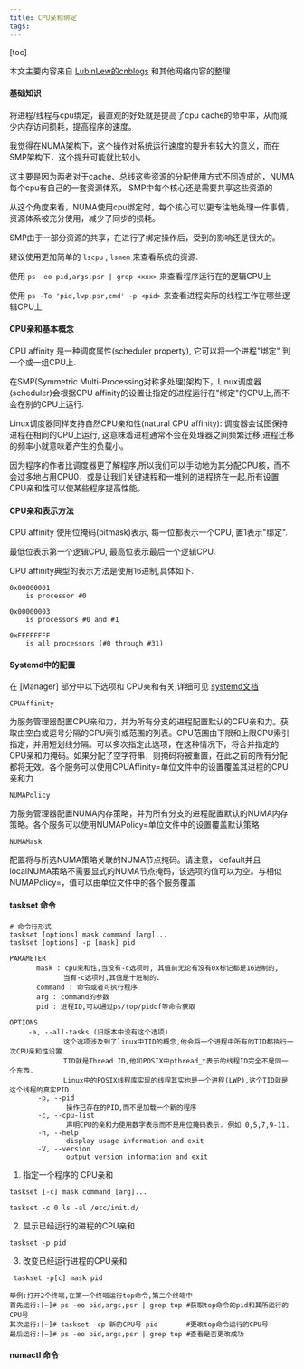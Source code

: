 ```yaml
---
title: CPU亲和绑定
tags: 
---
```


[toc]

本文主要内容来自 [LubinLew的cnblogs](https://www.cnblogs.com/LubinLew/p/cpu_affinity.html) 和其他网络内容的整理

#### 基础知识

将进程/线程与cpu绑定，最直观的好处就是提高了cpu cache的命中率，从而减少内存访问损耗，提高程序的速度。

我觉得在NUMA架构下，这个操作对系统运行速度的提升有较大的意义，而在SMP架构下，这个提升可能就比较小。

这主要是因为两者对于cache、总线这些资源的分配使用方式不同造成的，NUMA每个cpu有自己的一套资源体系， SMP中每个核心还是需要共享这些资源的

从这个角度来看，NUMA使用cpu绑定时，每个核心可以更专注地处理一件事情，资源体系被充分使用，减少了同步的损耗。

SMP由于一部分资源的共享，在进行了绑定操作后，受到的影响还是很大的。

建议使用更加简单的 `lscpu` , `lsmem` 来查看系统的资源.

使用 `ps -eo pid,args,psr | grep <xxx>` 来查看程序运行在的逻辑CPU上

使用 `ps -To 'pid,lwp,psr,cmd' -p <pid>` 来查看进程实际的线程工作在哪些逻辑CPU上

#### CPU亲和基本概念

CPU affinity 是一种调度属性(scheduler property), 它可以将一个进程"绑定" 到一个或一组CPU上.

在SMP(Symmetric Multi-Processing对称多处理)架构下，Linux调度器(scheduler)会根据CPU affinity的设置让指定的进程运行在"绑定"的CPU上,而不会在别的CPU上运行. 

Linux调度器同样支持自然CPU亲和性(natural CPU affinity): 调度器会试图保持进程在相同的CPU上运行, 这意味着进程通常不会在处理器之间频繁迁移,进程迁移的频率小就意味着产生的负载小。

因为程序的作者比调度器更了解程序,所以我们可以手动地为其分配CPU核，而不会过多地占用CPU0，或是让我们关键进程和一堆别的进程挤在一起,所有设置CPU亲和性可以使某些程序提高性能。

#### CPU亲和表示方法

CPU affinity 使用位掩码(bitmask)表示, 每一位都表示一个CPU, 置1表示"绑定".

最低位表示第一个逻辑CPU, 最高位表示最后一个逻辑CPU.

CPU affinity典型的表示方法是使用16进制,具体如下.

```
0x00000001
    is processor #0

0x00000003
    is processors #0 and #1

0xFFFFFFFF
    is all processors (#0 through #31)
```

#### Systemd中的配置

在 \[Manager] 部分中以下选项和 CPU亲和有关,详细可见 [systemd文档](https://www.freedesktop.org/software/systemd/man/systemd-system.conf.html)

`CPUAffinity`

为服务管理器配置CPU亲和力，并为所有分支的进程配置默认的CPU亲和力。获取由空白或逗号分隔的CPU索引或范围的列表。CPU范围由下限和上限CPU索引指定，并用短划线分隔。可以多次指定此选项，在这种情况下，将合并指定的CPU亲和力掩码。如果分配了空字符串，则掩码将被重置，在此之前的所有分配都将无效。各个服务可以使用CPUAffinity=单位文件中的设置覆盖其进程的CPU亲和力

`NUMAPolicy`

为服务管理器配置NUMA内存策略，并为所有分支的进程配置默认的NUMA内存策略。各个服务可以使用NUMAPolicy=单位文件中的设置覆盖默认策略

`NUMAMask`

配置将与所选NUMA策略关联的NUMA节点掩码。请注意， default并且localNUMA策略不需要显式的NUMA节点掩码，该选项的值可以为空。与相似NUMAPolicy=，值可以由单位文件中的各个服务覆盖

#### taskset 命令

```
# 命令行形式
taskset [options] mask command [arg]...
taskset [options] -p [mask] pid

PARAMETER
　　　　mask : cpu亲和性,当没有-c选项时, 其值前无论有没有0x标记都是16进制的,
　　　　　　　　当有-c选项时,其值是十进制的.
　　　　command : 命令或者可执行程序
　　　　arg : command的参数
　　　　pid : 进程ID,可以通过ps/top/pidof等命令获取
	
OPTIONS
　	-a, --all-tasks (旧版本中没有这个选项)
　　　　　　　　这个选项涉及到了linux中TID的概念,他会将一个进程中所有的TID都执行一次CPU亲和性设置.
　　　　　　　　TID就是Thread ID,他和POSIX中pthread_t表示的线程ID完全不是同一个东西.
　　　　　　　　Linux中的POSIX线程库实现的线程其实也是一个进程(LWP),这个TID就是这个线程的真实PID.
       -p, --pid
              操作已存在的PID,而不是加载一个新的程序
       -c, --cpu-list
              声明CPU的亲和力使用数字表示而不是用位掩码表示. 例如 0,5,7,9-11.
       -h, --help
              display usage information and exit
       -V, --version
              output version information and exit
```

1. 指定一个程序的 CPU亲和

`taskset [-c] mask command [arg]...`

`taskset -c 0 ls -al /etc/init.d/`

2. 显示已经运行的进程的CPU亲和

`taskset -p pid`

3. 改变已经运行进程的CPU亲和

```
 taskset -p[c] mask pid

举例:打开2个终端,在第一个终端运行top命令,第二个终端中
首先运行:[~]# ps -eo pid,args,psr | grep top #获取top命令的pid和其所运行的CPU号
其次运行:[~]# taskset -cp 新的CPU号 pid       #更改top命令运行的CPU号
最后运行:[~]# ps -eo pid,args,psr | grep top #查看是否更改成功
```


#### numactl 命令